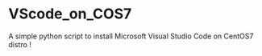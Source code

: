 # VScode_on_COS7
A simple python script to install Microsoft Visual Studio Code on CentOS7 distro ! 

